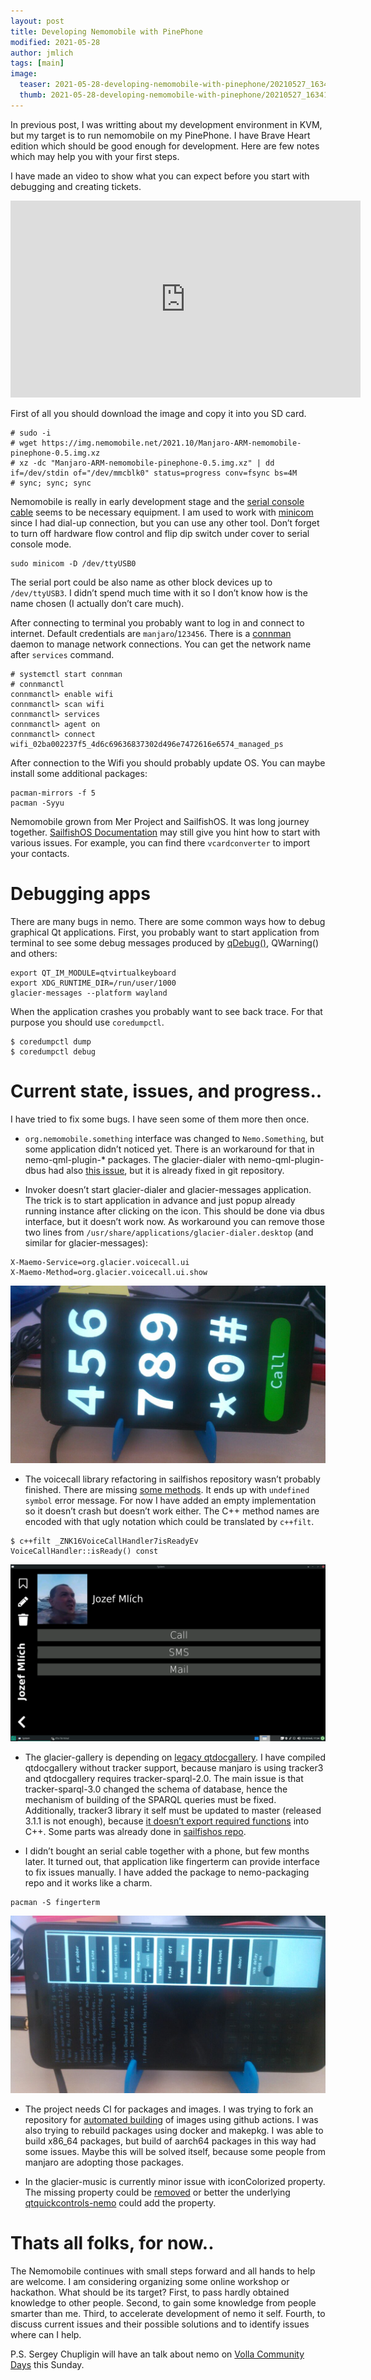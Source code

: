 ```yaml
---
layout: post
title: Developing Nemomobile with PinePhone
modified: 2021-05-28
author: jmlich
tags: [main]
image:
  teaser: 2021-05-28-developing-nemomobile-with-pinephone/20210527_163419-1024x577-620.jpg
  thumb: 2021-05-28-developing-nemomobile-with-pinephone/20210527_163419-1024x577.jpg
---
```

    

In previous post, I was writting about my development environment in KVM, but my target is to run nemomobile
on my PinePhone. I have Brave Heart edition which should be good enough for development. Here are few notes
which may help you with your first steps.

I have made an video to show what you can expect before you start with debugging and creating tickets.

<iframe width="560" height="315" src="https://www.youtube.com/embed/uH50ODeRMdY" title="YouTube video player" frameborder="0" allow="accelerometer; autoplay; clipboard-write; encrypted-media; gyroscope; picture-in-picture" allowfullscreen></iframe>

First of all you should download the image and copy it into you SD card.

```
# sudo -i
# wget https://img.nemomobile.net/2021.10/Manjaro-ARM-nemomobile-pinephone-0.5.img.xz
# xz -dc "Manjaro-ARM-nemomobile-pinephone-0.5.img.xz" | dd if=/dev/stdin of="/dev/mmcblk0" status=progress conv=fsync bs=4M
# sync; sync; sync
```

Nemomobile is really in early development stage and the [serial console cable](https://pine64.com/product/pinebook-pinephone-pinetab-serial-console/) seems to be necessary equipment.
I am used to work with [minicom](https://bloggerbust.ca/post/how-to-configure-minicom-to-connect-over-usb-serial-uart/)	 since I had dial-up connection, but you can use any other tool. Don’t forget
to turn off hardware flow control and flip dip switch under cover to serial console mode.

```
sudo minicom -D /dev/ttyUSB0
```

The serial port could be also name as other block devices up to `/dev/ttyUSB3`. I didn’t spend much time with
it so I don’t know how is the name chosen (I actually don’t care much).

After connecting to terminal you probably want to log in and connect to internet. Default credentials are
`manjaro`/`123456`. There is a [connman](https://wiki.archlinux.org/title/ConnMan#Error_/net/connman/technology/wifi:_No_carrier) daemon to manage network connections. You can get the network name
after `services` command.

```
# systemctl start connman
# connmanctl
connmanctl> enable wifi
connmanctl> scan wifi
connmanctl> services
connmanctl> agent on
connmanctl> connect wifi_02ba002237f5_4d6c69636837302d496e7472616e6574_managed_ps
```

After connection to the Wifi you should probably update OS. You can maybe install some additional packages:

```
pacman-mirrors -f 5
pacman -Syyu
```

Nemomobile grown from Mer Project and SailfishOS. It was long journey together. [SailfishOS Documentation](https://sailfishos.org/wiki/Sailfish_OS_Cheat_Sheet)
may still give you hint how to start with various issues. For example, you can find there `vcardconverter`
to import your contacts.

# Debugging apps

There are many bugs in nemo. There are some common ways how to debug graphical Qt applications. First, you probably
want to start application from terminal to see some debug messages produced by [qDebug()](https://doc.qt.io/qt-5/qdebug.html), QWarning() and others:

```
export QT_IM_MODULE=qtvirtualkeyboard
export XDG_RUNTIME_DIR=/run/user/1000
glacier-messages --platform wayland
```

When the application crashes you probably want to see back trace. For that purpose you should use `coredumpctl`.

```
$ coredumpctl dump
$ coredumpctl debug
```

# Current state, issues, and progress..

I have tried to fix some bugs. I have seen some of them more then once.

* `org.nemomobile.something` interface was changed to `Nemo.Something`, but some application didn’t noticed yet. There is an workaround
for that in nemo-qml-plugin-* packages. The glacier-dialer with nemo-qml-plugin-dbus had also [this issue](https://gitlab.manjaro.org/manjaro-arm/packages/community/plamo-gear/nemo-qml-plugin-dbus/-/issues/1),
but it is already fixed in git repository.

* Invoker doesn’t start glacier-dialer and glacier-messages application. The trick is to start application
in advance and just popup already running instance after clicking on the icon. This should be done via
dbus interface, but it doesn’t work now. As workaround you can remove those two lines from `/usr/share/applications/glacier-dialer.desktop` (and similar for glacier-messages):
```
X-Maemo-Service=org.glacier.voicecall.ui
X-Maemo-Method=org.glacier.voicecall.ui.show
```
![glacier-dialer screenshot](/images/2021-05-28-developing-nemomobile-with-pinephone/20210527_163419-1024x577.jpg  "Glacier-dialer started, but window doesn’t fit on the screen again.")


* The voicecall library refactoring in sailfishos repository wasn’t probably finished. There
are missing [some methods](https://git.sailfishos.org/mer-core/voicecall/issues/1). It ends up
with `undefined symbol` error message. For now I have added an empty implementation so it doesn’t
crash but doesn’t work either. The C++ method names are encoded with that ugly notation which
could be translated by `c++filt`.
```
$ c++filt _ZNK16VoiceCallHandler7isReadyEv
VoiceCallHandler::isReady() const
```
![glacier-dialer screenshot](/images/2021-05-28-developing-nemomobile-with-pinephone/Screenshot_manjaro_2021-05-25_173420-1024x576.png  "Glacier-dialer looks like its working, but only in KVM. On PinePhone you can see just black screen")

* The glacier-gallery is depending on [legacy qtdocgallery](https://github.com/nemomobile-ux/glacier-gallery/issues/6). I have compiled qtdocgallery without tracker
support, because manjaro is using tracker3 and qtdocgallery requires tracker-sparql-2.0. The main issue
is that tracker-sparql-3.0 changed the schema of database, hence the mechanism of building of the SPARQL
queries must be fixed. Additionally, tracker3 library it self must be updated to master (released 3.1.1
is not enough), because [it doesn’t export required functions](https://gitlab.gnome.org/GNOME/tracker/-/commit/a11eb47ee19cc9849e790aa6331f242f9fa480a9)  into C++.
Some parts was already done in [sailfishos repo](https://git.sailfishos.org/mer-core/qtdocgallery/tree/migrate_to_tracker3).

* I didn’t bought an serial cable together with a phone, but few months later. It turned out, that application
like fingerterm can provide interface to fix issues manually. I have added the package to nemo-packaging repo
and it works like a charm.
```
pacman -S fingerterm
```
![glacier-dialer screenshot](/images/2021-05-28-developing-nemomobile-with-pinephone/20210527_135650-1024x577.jpg "Fingerterm application from SailfishOS.")

* The project needs CI for packages and images. I was trying to fork an repository for [automated building](https://github.com/jmlich/nemo-images/) of images using github actions. I was also trying to rebuild packages using docker and makepkg. I was able to build x86_64 packages, but build of aarch64 packages in this way had some issues. Maybe this will be solved itself, because some people from manjaro are adopting those packages.

* In the glacier-music is currently minor issue with iconColorized property. The missing property could be [removed](https://github.com/nemomobile-ux/glacier-music/pull/3/commits/069ec82aba7ef3db4f2bd1bf5795eacd67976b8e) or better
the underlying [qtquickcontrols-nemo](https://github.com/nemomobile-ux/qtquickcontrols-nemo/commit/7c0e090e846e888c036b4d983cc273424048742d) could add
the property.

# Thats all folks, for now..

The Nemomobile continues with small steps forward and all hands to help are welcome. I am considering organizing
some online workshop or hackathon. What should be its target? First, to pass hardly obtained knowledge to other people.
Second, to gain some knowledge from people smarter than me. Third, to accelerate development of nemo it self. Fourth,
to discuss current issues and their possible solutions and to identify issues where can I help.

P.S. Sergey Chupligin will have an talk about nemo on [Volla Community Days](https://volla.online/en/blog/files/community-days-2021.html) this Sunday.